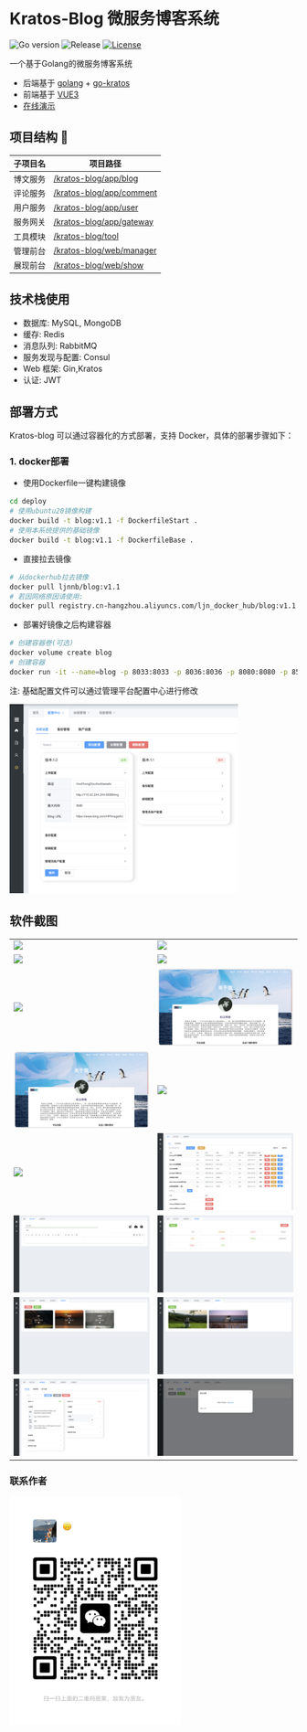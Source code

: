 # Kratos-Blog 微服务博客系统
<div>

![Go version](https://img.shields.io/badge/go-%3E%3Dv1.18-9cf)
![Release](https://img.shields.io/badge/release-1.1-green.svg)
[![License](https://img.shields.io/badge/license-MIT-blue.svg)](LICENSE)
</div>
一个基于Golang的微服务博客系统

- 后端基于 [golang](https://go.dev/) + [go-kratos](https://go-kratos.dev/)
- 前端基于 [VUE3](https://vuejs.org/) 
- [在线演示](https://lllcnm.cn)

## 项目结构 🧐

| 子项目名 | 项目路径                                      |
|------|-------------------------------------------|
| 博文服务 | [/kratos-blog/app/blog](./app/blog)       |
| 评论服务 | [/kratos-blog/app/comment](./app/comment) |
| 用户服务 | [/kratos-blog/app/user](./app/user)       |
| 服务网关 | [/kratos-blog/app/gateway](./app/gateway) |
| 工具模块 | [/kratos-blog/tool](./tool/README.md)     |
| 管理前台 | [/kratos-blog/web/manager](./web/manager) |
| 展现前台 | [/kratos-blog/web/show](./web/show)       |


## 技术栈使用
- 数据库: MySQL, MongoDB
- 缓存: Redis
- 消息队列: RabbitMQ
- 服务发现与配置: Consul
- Web 框架: Gin,Kratos
- 认证: JWT
## 部署方式

Kratos-blog 可以通过容器化的方式部署，支持 Docker，具体的部署步骤如下：

### 1. docker部署
- 使用Dockerfile一键构建镜像
``` bash
cd deploy
# 使用ubuntu20镜像构建
docker build -t blog:v1.1 -f DockerfileStart .
# 使用本系统提供的基础镜像
docker build -t blog:v1.1 -f DockerfileBase .
```
- 直接拉去镜像
``` bash
# 从dockerhub拉去镜像
docker pull ljnnb/blog:v1.1
# 若因网络原因请使用:
docker pull registry.cn-hangzhou.aliyuncs.com/ljn_docker_hub/blog:v1.1
```

- 部署好镜像之后构建容器
``` bash
# 创建容器卷(可选)
docker volume create blog
# 创建容器
docker run -it --name=blog -p 8033:8033 -p 8036:8036 -p 8080:8080 -p 8500:8500 -p 15762:15752 -p 23306:3306 -p 26379:6379 -p 8099:8099 -p 27017:27017  -d blog:v1.1
```
注: 基础配置文件可以通过管理平台配置中心进行修改

<img src="static/config.png" style="width:400px;height:auto;">

## 软件截图
<table>
    <tr>
        <td><img src="static/iShot_2024-04-26_22.08.07.png"/></td>
        <td><img src="static/iShot_2024-04-26_22.10.14.png"/></td>
    </tr>
    <tr>
        <td><img src="static/iShot_2024-04-26_22.10.43.png"/></td>
        <td><img src="static/iShot_2024-04-26_22.11.06.png"/></td>
    </tr>
    <tr>
        <td><img src="static/iShot_2024-04-26_22.11.26.png"/></td>
        <td><img src="static/iShot_2024-04-26_22.11.44.png"/></td>
    </tr>
    <tr>
        <td><img src="static/iShot_2024-04-26_22.11.44.png"/></td>
        <td><img src="static/iShot_2024-04-26_22.12.20.png"/></td>
    </tr>
    <tr>
        <td><img src="static/iShot_2024-04-26_22.12.40.png"/></td>
        <td><img src="static/b1.png"/></td>
    </tr>
    <tr>
        <td><img src="static/b3.png"/></td>
        <td><img src="static/b4.png"/></td>
    </tr>
     <tr>
        <td><img src="static/b5.png"/></td>
        <td><img src="static/b6.png"/></td>
    </tr>
   <tr>
        <td><img src="static/b7.png"/></td>
        <td><img src="static/b8.png"/></td>
    </tr>
</table>


### 联系作者
<img src="static/img.png" style="width: 300px;height: 400px;"/></td>

